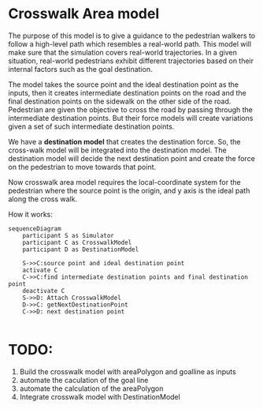 # Crosswalk Area model

The purpose of this model is to give a guidance to the pedestrian walkers to follow a high-level path which resembles a real-world path. This model will make sure that the simulation covers real-world trajectories. In a given situation, real-world pedestrians exhibit different trajectories based on their internal factors such as the goal destination.

The model takes the source point and the ideal destination point as the inputs, then it creates intermediate destination points on the road and the final destination points on the sidewalk on the other side of the road. Pedestrian are given the objective to cross the road by passing through the intermediate destination points. But their force models will create variations given a set of such intermediate destination points.

We have a **destination model** that creates the destination force. So, the cross-walk model will be integrated into the destination model. The destination model will decide the next destination point and create the force on the pedestrian to move towards that point.


Now crosswalk area model requires the local-coordinate system for the pedestrian where the source point is the origin, and y axis is the ideal path along the cross walk.

How it works:

```mermaid
sequenceDiagram
    participant S as Simulator
    participant C as CrosswalkModel
    participant D as DestinationModel

    S->>C:source point and ideal destination point
    activate C
    C->>C:find intermediate destination points and final destination point
    deactivate C
    S->>D: Attach CrosswalkModel
    D->>C: getNextDestinationPoint
    C->>D: next destination point


```

# TODO:
1. Build the crosswalk model with areaPolygon and goalline as inputs 
2. automate the caculation of the goal line
3. automate the calculation of the areaPolygon
4. Integrate crosswalk model with DestinationModel